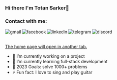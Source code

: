 ### Hi there I'm Totan Sarker👋

### Contact with me:

<div>
<a href="mailto:totansarker2@gmail.com" target="_blank"><img align="left" display="inline" alt="gmail" src="https://img.shields.io/badge/Gmail-D14836?style=for-the-badge&logo=gmail&logoColor=white"/></a>
&nbsp;&nbsp;
<a href="https://facebook.com/totan99" target="_blank"><img align="left" display="inline" alt="facebook" src="https://img.shields.io/badge/Facebook-1877F2?style=for-the-badge&logo=facebook&logoColor=white" /></a>
&nbsp;&nbsp;
<a href="https://www.linkedin.com/in/totan-sarker-58b9251a7/" target="_blank"><img align="left" display="inline" alt="linkedin" src="https://img.shields.io/badge/LinkedIn-0077B5?style=for-the-badge&logo=linkedin&logoColor=white" /></a>
&nbsp;&nbsp;
<a href="telegram" target="_blank"><img align="left" display="inline" alt="telegram" src="https://img.shields.io/badge/Telegram-2CA5E0?style=for-the-badge&logo=telegram&logoColor=white" /></a>
&nbsp;&nbsp;
<a href="mailto:totansarker2@gmail.com" target="_blank"><img align="left" display="inline" alt="discord" src="https://img.shields.io/badge/Discord-5865F2?style=for-the-badge&logo=discord&logoColor=white" /></a>
</div>
<br>

<a href="your link" target="_blank">The home page will open in another tab.</a>

- 🔭 I’m currently working on a project
- 🌱 I’m currently learning full-stack development
- 🥅 2023 Goals: solve 1000+ problems
- ⚡ Fun fact: I love to sing and play guitar

